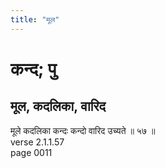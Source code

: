 ```yaml
---
title: "मूल"
---
```


# कन्द; पु
## मूल, कदलिका, वारिद
मूले कदलिका कन्दः कन्दो वारिद उच्यते ॥ ५७ ॥<br />verse 2.1.1.57<br />page 0011

